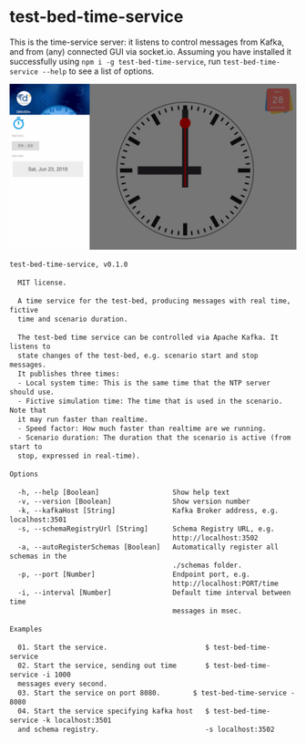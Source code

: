 # test-bed-time-service

This is the time-service server: it listens to control messages from Kafka, and from (any) connected GUI via socket.io. Assuming you have installed it successfully using `npm i -g test-bed-time-service`, run `test-bed-time-service --help` to see a list of options.

![Alt text](./doc/test-bed-time-service-gui.png?raw=true "Screenshot of the GUI.")

```console
test-bed-time-service, v0.1.0

  MIT license.

  A time service for the test-bed, producing messages with real time, fictive
  time and scenario duration.

  The test-bed time service can be controlled via Apache Kafka. It listens to
  state changes of the test-bed, e.g. scenario start and stop messages.
  It publishes three times:
  - Local system time: This is the same time that the NTP server should use.
  - Fictive simulation time: The time that is used in the scenario. Note that
  it may run faster than realtime.
  - Speed factor: How much faster than realtime are we running.
  - Scenario duration: The duration that the scenario is active (from start to
  stop, expressed in real-time).

Options

  -h, --help [Boolean]                  Show help text
  -v, --version [Boolean]               Show version number
  -k, --kafkaHost [String]              Kafka Broker address, e.g. localhost:3501
  -s, --schemaRegistryUrl [String]      Schema Registry URL, e.g.
                                        http://localhost:3502
  -a, --autoRegisterSchemas [Boolean]   Automatically register all schemas in the
                                        ./schemas folder.
  -p, --port [Number]                   Endpoint port, e.g.
                                        http://localhost:PORT/time
  -i, --interval [Number]               Default time interval between time
                                        messages in msec.

Examples

  01. Start the service.                        $ test-bed-time-service
  02. Start the service, sending out time       $ test-bed-time-service -i 1000
  messages every second.
  03. Start the service on port 8080.        $ test-bed-time-service - 8080
  04. Start the service specifying kafka host   $ test-bed-time-service -k localhost:3501
  and schema registry.                          -s localhost:3502
```